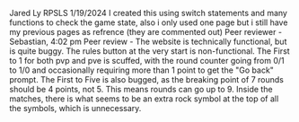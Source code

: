 Jared Ly
RPSLS
1/19/2024
I created this using switch statements and many functions to check the game state, also i only used one page but i still have my previous pages as refrence (they are commented out)
Peer reviewer - Sebastian, 4:02 pm
Peer review - The website is technically functional, but is quite buggy. The rules button at the very start is non-functional. The First to 1 for both pvp and pve is scuffed, with the round counter going from 0/1 to 1/0 and occasionally requiring more than 1 point to get the "Go back" prompt. The First to Five is also bugged, as the breaking point of 7 rounds should be 4 points, not 5. This means rounds can go up to 9. Inside the matches, there is what seems to be an extra rock symbol at the top of all the symbols, which is unnecessary. 